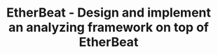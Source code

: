 ---
layout: gsoc
categories: gsoc2018
divid: etherbeat1
title:  EtherBeat - Design and implement an analyzing framework on top of EtherBeat
description: Implement an analyzing framework which can provide users important information about Ethereum platform. This must utilize existing GraphQL schema to answer the queries. Eg;  <ul style="list-style:inherit"><li>How many transactions carried out by 'X' address?</li><li>How much ETH value 'Y' user has transferred last 30 day?</li><li>Transactions summery for block range</li><li>More</li></ul>
expectedresults: <ul style="list-style:inherit"><li>Design and implement an EtherBeat analyzing framework</li><li>Test EtherBeat analyzing framework with test cases</li><li>Write documentation</li></ul>
githuburl: https://github.com/scorelab/EtherBeat
requiredknowledge: GraphQL Js and ReactJs
possiblementors: Ruwan Geeganage, Tharidu Fernando and Keshan Sodimana
---